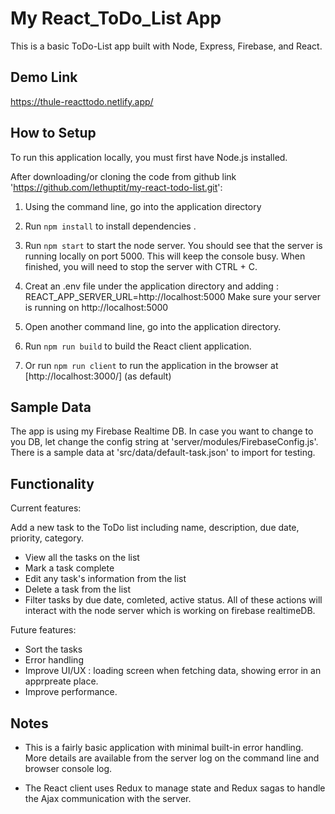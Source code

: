 # My React_ToDo_List App

This is a basic ToDo-List app built with Node, Express, Firebase, and React.

## Demo Link
https://thule-reacttodo.netlify.app/


## How to Setup
To run this application locally, you must first have Node.js installed.

After downloading/or cloning the code from github link 'https://github.com/lethuptit/my-react-todo-list.git':

1. Using the command line, go into the application directory

2. Run `npm install` to install dependencies . 

3. Run `npm start` to start the node server. You should see that the server is running locally on port 5000. This will keep the console busy. When finished, you will need to    stop the server with CTRL + C.

4.  Creat an .env file under the application directory and adding : REACT_APP_SERVER_URL=http://localhost:5000
    Make sure your server is running on http://localhost:5000 

5. Open another command line, go into the application directory.

6. Run `npm run build` to build the React client application.

7. Or run `npm run client` to run the application in the browser at [http://localhost:3000/] (as default)


## Sample Data

The app is using my Firebase Realtime DB. In case you want to change to you DB, let change the config string at 'server/modules/FirebaseConfig.js'.
There is a sample data at 'src/data/default-task.json' to import for testing.

## Functionality

Current features:

Add a new task to the ToDo list including name, description, due date, priority, category.
- View all the tasks on the list
- Mark a task complete
- Edit any task's information from the list
- Delete a task from the list
- Filter tasks by due date, comleted, active status.
All of these actions will interact with the node server which is working on firebase realtimeDB.

Future features:

- Sort the tasks
- Error handling
- Improve UI/UX : loading screen when fetching data, showing error in an apprpreate place.
- Improve performance.


## Notes

- This is a fairly basic application with minimal built-in error handling. More details are available from the server log on the command line and browser console log.

- The React client uses Redux to manage state and Redux sagas to handle the Ajax communication with the server.
